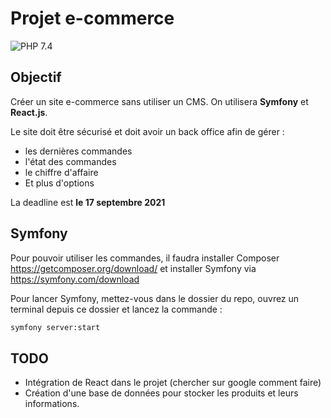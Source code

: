 # Projet e-commerce

![PHP 7.4](https://img.shields.io/badge/PHP-7.4-orange?style=for-the-badge&logo=appveyor)

## Objectif

Créer un site e-commerce sans utiliser un CMS. On utilisera **Symfony** et **React.js**.

Le site doit être sécurisé et doit avoir un back office afin de gérer :

- les dernières commandes
- l'état des commandes
- le chiffre d'affaire
- Et plus d'options

La deadline est **le 17 septembre 2021**

## Symfony
Pour pouvoir utiliser les commandes, il faudra installer Composer https://getcomposer.org/download/ et installer Symfony via https://symfony.com/download

Pour lancer Symfony, mettez-vous dans le dossier du repo, ouvrez un terminal depuis ce dossier et lancez la commande :
```bash
symfony server:start
```


## TODO

- Intégration de React dans le projet (chercher sur google comment faire)
- Création d'une base de données pour stocker les produits et leurs informations.
